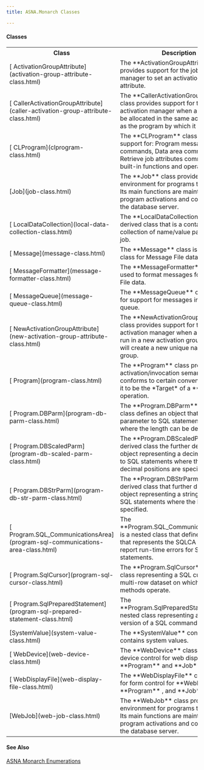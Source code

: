 ```yaml
---
title: ASNA.Monarch Classes

---
```


<!--mine -->

#### Classes
<table class="mytable" cellspacing="0" cellpadding="4" width="90%">
          <colgroup>
            <col width="30%" />
            <col width="70%" />
          </colgroup>
          <tr>
            <th>Class</th>
            <th>Description</th>
          </tr>
          <tr>
            <td>[
              ActivationGroupAttribute](activation-group-attribute-class.html)
            </td>
            <td>The 
 **ActivationGroupAttribute**  class
            provides support for the job activation manager to
            set an activation group attribute.</td>
          </tr>
          <tr>
            <td>[
              CallerActivationGroupAttribute](caller-activation-group-attribute-class.html)
            </td>
            <td>The 
 **CallerActivationGroupAttribute**  class
            provides support for the job activation
            manager when a program is to be
            allocated in the same activation group as the program
            by which it is called.</td>
          </tr>
          <tr>
            <td>[
              CLProgram](clprogram-class.html)
            </td>
            <td>The 
 **CLProgram**  class provides support for:
            Program message commands, Data area commands, Retrieve
            job attributes commands, and built-in functions and
            operators.</td>
          </tr>
          <tr>
            <td>[Job](job-class.html)
            </td>
            <td>The 
 **Job**  class provides an environment for
            programs to run under. Its main functions are
            maintaining program activations and connection to the
            database server.</td>
          </tr>
          <tr>
            <td>[
              LocalDataCollection](local-data-collection-class.html)
            </td>
            <td>The **LocalDataCollection**  is a derived
            class that is a container for a collection of
            name/value pairs for the job.</td>
          </tr>
          <tr>
            <td>[
              Message](message-class.html)
            </td>
            <td>The **Message**  class is a container class
            for Message File data.</td>
          </tr>
          <tr>
            <td>[
              MessageFormatter](message-formatter-class.html)
            </td>
            <td>The **MessageFormatter**  class is used to
            format messages for Message File data.</td>
          </tr>
          <tr>
            <td>[
              MessageQueue](message-queue-class.html)
            </td>
            <td>The **MessageQueue**  class provides for support
            for messages in the message queue.</td>
          </tr>
          <tr>
            <td>[
              NewActivationGroupAttribute](new-activation-group-attribute-class.html)
            </td>
            <td>The **NewActivationGroupAttribute**  class
            provides support for the job activation
            manager when a program is to run in a
            new activation group.  Monarch will create a new
            unique name for the group.</td>
          </tr>
          <tr>
            <td>[
              Program](program-class.html)
            </td>
            <td>The **Program**  class provides
            activation/invocation semantics. It conforms to certain
            conventions allowing it to be the 
 *Target*  of a **CALL**  operation.</td>
          </tr>
          <tr>
            <td>[
              Program.DBParm](program-db-parm-class.html)
            </td>
            <td>The **Program.DBParm** (nested)
            class defines an object that represents a
            parameter to SQL statements of a type where the
            length can be determined.</td>
          </tr>
          <tr>
            <td>[
              Program.DBScaledParm](program-db-scaled-parm-class.html)
            </td>
            <td>The **Program.DBScaledParm**  is a derived
            class the further defines an object representing a
            decimal parameter to SQL statements where the
            length and decimal positions are specified.</td>
          </tr>
          <tr>
            <td>[
              Program.DBStrParm](program-db-str-parm-class.html)
            </td>
            <td>The **Program.DBStrParm**  is a derived
            class that further defines an object representing
            a string parameter to SQL statements where the
            length is specified.</td>
          </tr>
          <tr>
            <td>[
              Program.SQL_CommunicationsArea](program-sql-communications-area-class.html)
            </td>
            <td>The **Program.SQL_CommunicationsArea**  is
            a nested class that defines an object
            that represents the SQLCA to trap and report
            run-time errors for SQL statements.</td>
          </tr>
          <tr>
            <td>[
              Program.SqlCursor](program-sql-cursor-class.html)
            </td>
            <td>The **Program.SqlCursor**  is a nested
            class representing a SQL cursor for a
            multi-row dataset on which the cursor methods
            operate.</td>
          </tr>
          <tr>
            <td>[
              Program.SqlPreparedStatement](program-sql-prepared-statement-class.html)
            </td>
            <td>The **Program.SqlPreparedStatement**  is a
            nested class representing a prepared version
            of a SQL command.</td>
          </tr>
		            <tr>
            <td>
             [SystemValue](system-value-class.html)
            </td>
            <td>The **SystemValue**  constant class contains system values.</td>
          </tr>
          <tr>
            <td>[
              WebDevice](web-device-class.html)
            </td>
            <td>The **WebDevice**  class provides for device
            control for web display for 
 **Program**  and 
 **Job**  objects.</td>
          </tr>
          <tr>
            <td>[
              WebDisplayFile](web-display-file-class.html)
            </td>
            <td>The **WebDisplayFile**  class provides for form
            control for 
 **WebDevice** , 
 **Program** , and 
 **Job**  objects.</td>
          </tr>
          <tr>
            <td>[WebJob](web-job-class.html)
            </td>
            <td>The **WebJob**  class provides an environment
            for programs to run under. Its main functions are
            maintaining program activations and connection to the
            database server.</td>
          </tr>
</table>

#### See Also
[ ASNA Monarch Enumerations](monarch-namespace-enumerations.html)

